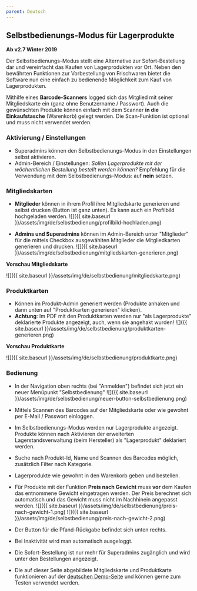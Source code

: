 ```yaml
---
parent: Deutsch
---
```

## Selbstbedienungs-Modus für Lagerprodukte

**Ab v2.7 Winter 2019**

Der Selbstbedienungs-Modus stellt eine Alternative zur Sofort-Bestellung dar und vereinfacht das Kaufen von Lagerprodukten vor Ort. Neben den bewährten Funktionen zur Vorbestellung von Frischwaren bietet die Software nun eine einfach zu bedienende Möglichkeit zum Kauf von Lagerprodukten.

Mithilfe eines **Barcode-Scanners** logged sich das Mitglied mit seiner Mitgliedskarte ein (ganz ohne Benutzername / Passwort). Auch die gewünschten Produkte können einfach mit dem Scanner **in die Einkaufstasche** (Warenkorb) gelegt werden. Die Scan-Funktion ist optional und muss nicht verwendet werden. 

### Aktivierung / Einstellungen
* Superadmins können den Selbstbedienungs-Modus in den Einstellungen selbst aktivieren.
* Admin-Bereich / Einstellungen: *Sollen Lagerprodukte mit der wöchentlichen Bestellung bestellt werden können?* Empfehlung für die Verwendung mit dem Selbstbedienungs-Modus: auf **nein** setzen.

### Mitgliedskarten
* **Mitglieder** können in ihrem Profil ihre Mitgliedskarte generieren und selbst drucken (Button ist ganz unten). Es kann auch ein Profilbild hochgeladen werden.
![]({{ site.baseurl }}/assets/img/de/selbstbedienung/profilbild-hochladen.png)

* **Admins und Superadmins** können im Admin-Bereich unter "Mitglieder" für die mittels Checkbox ausgewählten Mitglieder die Mitgliedkarten generieren und drucken.
![]({{ site.baseurl }}/assets/img/de/selbstbedienung/mitgliedskarten-generieren.png)

**Vorschau Mitgliedskarte**

![]({{ site.baseurl }}/assets/img/de/selbstbedienung/mitgliedskarte.png)


### Produktkarten
* Können im Produkt-Admin generiert werden (Produkte anhaken und dann unten auf "Produktkarten generieren" klicken).
* **Achtung**: Im PDF mit den Produktkarten werden nur "als Lagerprodukte" deklarierte Produkte angezeigt, auch, wenn sie angehakt wurden!
![]({{ site.baseurl }}/assets/img/de/selbstbedienung/produktkarten-generieren.png)

**Vorschau Produktkarte**

![]({{ site.baseurl }}/assets/img/de/selbstbedienung/produktkarte.png)


### Bedienung
* In der Navigation oben rechts (bei "Anmelden") befindet sich jetzt ein neuer Menüpunkt "Selbstbedienung"
![]({{ site.baseurl }}/assets/img/de/selbstbedienung/neuer-button-selbstbedienung.png)

* Mittels Scannen des Barcodes auf der Mitgliedskarte oder wie gewohnt per E-Mail / Passwort einloggen.

* Im Selbstbedienungs-Modus werden nur Lagerprodukte angezeigt. Produkte können nach Aktivieren der erweiterten Lagerstandsverwaltung (beim Hersteller) als "Lagerprodukt" deklariert werden.
* Suche nach Produkt-Id, Name und Scannen des Barcodes möglich, zusätzlich Filter nach Kategorie.
* Lagerprodukte wie gewohnt in den Warenkorb geben und bestellen.
* Für Produkte mit der Funktion **Preis nach Gewicht** muss **vor** dem Kaufen das entnommene Gewicht eingetragen werden. Der Preis berechnet sich automatisch und das Gewicht muss nicht im Nachhinein angepasst werden.
![]({{ site.baseurl }}/assets/img/de/selbstbedienung/preis-nach-gewicht-1.png)
![]({{ site.baseurl }}/assets/img/de/selbstbedienung/preis-nach-gewicht-2.png)

* Der Button für die Pfand-Rückgabe befindet sich unten rechts.
* Bei Inaktivität wird man automatisch ausgeloggt.
* Die Sofort-Bestellung ist nur mehr für Superadmins zugänglich und wird unter den Bestellungen angezeigt.
* Die auf dieser Seite abgebildete Mitgliedskarte und Produktkarte funktionieren auf der [deutschen Demo-Seite](https://demo-de.foodcoopshop.com) und können gerne zum Testen verwendet werden.
